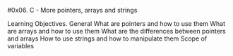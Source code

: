 #0x06. C - More pointers, arrays and strings

Learning Objectives.
General
What are pointers and how to use them
What are arrays and how to use them
What are the differences between pointers and arrays
How to use strings and how to manipulate them
Scope of variables
